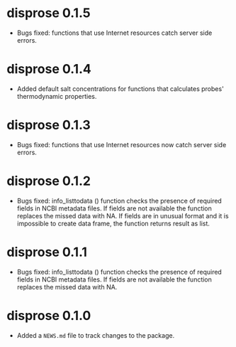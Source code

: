 # disprose 0.1.5
* Bugs fixed: functions that use Internet resources catch server side errors.

# disprose 0.1.4

* Added default salt concentrations for functions that calculates probes' thermodynamic properties.

# disprose 0.1.3

* Bugs fixed: functions that use Internet resources now catch server side errors.

# disprose 0.1.2

* Bugs fixed: info_listtodata () function checks the presence of required fields in NCBI metadata files. If fields are not available the function replaces the missed data with NA. If fields are in unusual format and it is impossible to create data frame, the function returns result as list.

# disprose 0.1.1

* Bugs fixed: info_listtodata () function checks the presence of required fields in NCBI metadata files. If fields are not available the function replaces the missed data with NA.


# disprose 0.1.0

* Added a `NEWS.md` file to track changes to the package.
